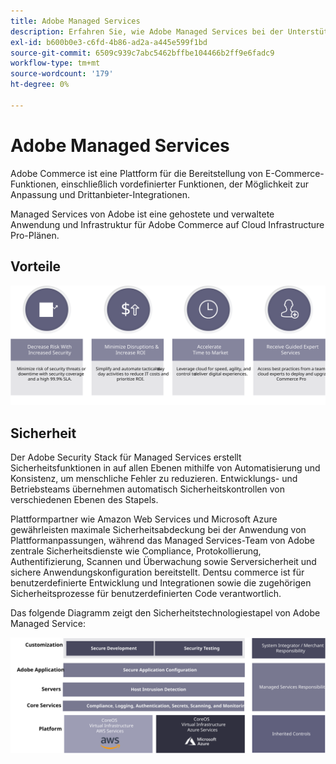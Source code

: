 ```yaml
---
title: Adobe Managed Services
description: Erfahren Sie, wie Adobe Managed Services bei der Unterstützung und Wartung Ihrer Adobe Commerce-Implementierung helfen kann.
exl-id: b600b0e3-c6fd-4b86-ad2a-a445e599f1bd
source-git-commit: 6509c939c7abc5462bffbe104466b2ff9e6fadc9
workflow-type: tm+mt
source-wordcount: '179'
ht-degree: 0%

---
```


# Adobe Managed Services

Adobe Commerce ist eine Plattform für die Bereitstellung von E-Commerce-Funktionen, einschließlich vordefinierter Funktionen, der Möglichkeit zur Anpassung und Drittanbieter-Integrationen.

Managed Services von Adobe ist eine gehostete und verwaltete Anwendung und Infrastruktur für Adobe Commerce auf Cloud Infrastructure Pro-Plänen.

## Vorteile

![Infografik mit den Vorteilen von Adobe Managed Services](../../assets/playbooks/managed-services-benefits.svg)

## Sicherheit

Der Adobe Security Stack für Managed Services erstellt Sicherheitsfunktionen in auf allen Ebenen mithilfe von Automatisierung und Konsistenz, um menschliche Fehler zu reduzieren. Entwicklungs- und Betriebsteams übernehmen automatisch Sicherheitskontrollen von verschiedenen Ebenen des Stapels.

Plattformpartner wie Amazon Web Services und Microsoft Azure gewährleisten maximale Sicherheitsabdeckung bei der Anwendung von Plattformanpassungen, während das Managed Services-Team von Adobe zentrale Sicherheitsdienste wie Compliance, Protokollierung, Authentifizierung, Scannen und Überwachung sowie Serversicherheit und sichere Anwendungskonfiguration bereitstellt. Dentsu commerce ist für benutzerdefinierte Entwicklung und Integrationen sowie die zugehörigen Sicherheitsprozesse für benutzerdefinierten Code verantwortlich.

Das folgende Diagramm zeigt den Sicherheitstechnologiestapel von Adobe Managed Service:

![Abbildung des Sicherheitsstapels von Adobe Managed Services](../../assets/playbooks/managed-services-security-stack.svg)
